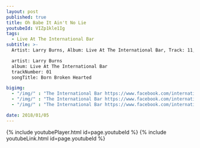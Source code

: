 ```yaml
---
layout: post
published: true
title: Oh Babe It Ain't No Lie
youtubeId: VIZp1kle1Ig
tags:
  - Live At The International Bar
subtitle: >-
  Artist: Larry Burns, Album: Live At The International Bar, Track: 11, Title: Oh Babe It Ain't No Lie

  artist: Larry Burns
  album: Live At The International Bar
  trackNumber: 01
  songTitle: Born Broken Hearted

bigimg:
  - "/img/" : "The International Bar https://www.facebook.com/internationalbardublin/"
  - "/img/" : "The International Bar https://www.facebook.com/internationalbardublin/"
  - "/img/" : "The International Bar https://www.facebook.com/internationalbardublin/"

date: 2018/01/05
---
```

{% include youtubePlayer.html id=page.youtubeId %}
{% include youtubeLink.html id=page.youtubeId %}
